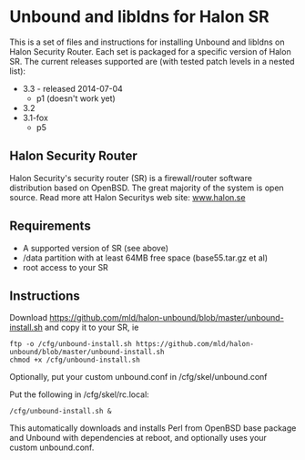 Unbound and libldns for Halon SR
================================

This is a set of files and instructions for installing Unbound and libldns on Halon Security Router. Each set is packaged for a specific version of Halon SR. The current releases supported are (with tested patch levels in a nested list):
 * 3.3 - released 2014-07-04
   * p1 (doesn't work yet)
 * 3.2
 * 3.1-fox
   * p5

Halon Security Router
---------------------
  Halon Security's security router (SR) is a firewall/router software distribution based on OpenBSD. 
  The great majority of the system is open source. Read more att Halon Securitys web site: www.halon.se

Requirements
------------
 * A supported version of SR (see above)
 * /data partition with at least 64MB free space (base55.tar.gz et al)
 * root access to your SR

Instructions
------------
Download https://github.com/mld/halon-unbound/blob/master/unbound-install.sh and copy it to your SR, ie 

    ftp -o /cfg/unbound-install.sh https://github.com/mld/halon-unbound/blob/master/unbound-install.sh
    chmod +x /cfg/unbound-install.sh
  
  Optionally, put your custom unbound.conf in /cfg/skel/unbound.conf
  
  Put the following in /cfg/skel/rc.local:
  
    /cfg/unbound-install.sh &

  This automatically downloads and installs Perl from OpenBSD base package and Unbound with dependencies 
  at reboot, and optionally uses your custom unbound.conf.
